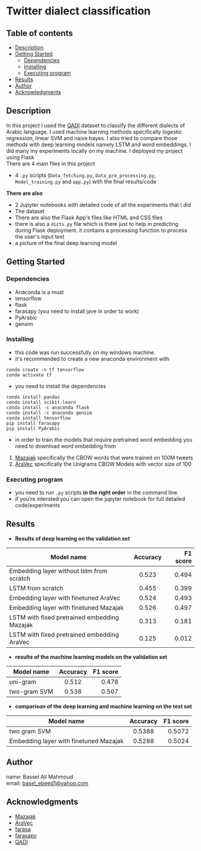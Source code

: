 # Twitter dialect classification

## Table of contents
- [Description](#Description)
- [Getting Started](#Getting)
  * [Dependencies](#Dependencies)
  * [Installing](#Installing)
  * [Executing program](#Executing)
- [Results](#Results)
- [Author](#Author)
- [Acknowledgments](#Acknowledgments)


## Description<a name="Description"/>

In this project I used the [QADI](https://arxiv.org/pdf/2005.06557.pdf) dataset to classify the different dialects of Arabic language. I used machine learning methods specifically logestic regression, linear SVM and naive bayes. I also tried to compare those methods with deep learning models namely LSTM and word embeddings. I did many my experiments locally on my machine. I deployed my project using Flask  
There are 4 main files in this project
* 4 `.py` scripts (`Data_fetching.py`, `Data_pre_processing.py`, `Model_training.py` and `app.py`) with the final results/code     

**There are also**    
* 2 Jupyter notebooks with detailed code of all the experiments that I did
* The dataset    
* There are also the Flask App's files like HTML and CSS files
* there is also a `dicts.py` file which is there just to help in predicting during Flask deployment. it contains a processing function to process the user's input text
* a picture of the final deep learning model
## Getting Started<a name="Getting"/>
### Dependencies<a name="Dependencies"/>
* Anaconda is a must
* tensorflow
* flask
* farasapy (you need to install jave in order to work)
* PyArabic
* gensim

### Installing<a name="Installing"/>

* this code was run successfully on my windows machine.
* it's recommended to create a new anaconda environment with
```
conda create -n tf tensorflow
conda activate tf
```
* you need to install the dependencies
```
conda install pandas
conda install scikit-learn 
conda install -c anaconda flask
conda install -c anaconda gensim
conda install tensorflow
pip install farasapy
pip install PyArabic
```
* in order to train the models that require pretrained word embedding you need to download word embedding from 
1. [Mazajak](http://mazajak.inf.ed.ac.uk:8000/) specifically the CBOW words that were trained on 100M tweets
2. [AraVec](https://github.com/bakrianoo/aravec) specifically the Unigrams CBOW Models with vector size of 100

### Executing program<a name="Executing"/>

* you need to run `.py` scripts **in the right order** in the command line. 
* if you're intersted you can open the jupyter notebook for full detailed code/experiments 

## Results<a name="Results"/>
* **Results of deep learning on the validation set**

| Model name        | Accuracy           | F1 score  |
| ------------- |:-------------:| -----:|
| Embedding layer without lstm from scratch      | 0.523 | 0.494 |
| LSTM from scratch      | 0.455      | 0.399   | 
| Embedding layer with finetuned AraVec | 0.524      |    0.493 |
| Embedding layer with finetuned Mazajak | 0.526      |    0.497 |
| LSTM with fixed pretrained embedding Mazajak | 0.313      |    0.181 |
| LSTM with fixed pretrained embedding AraVec | 0.125      |    0.012 |
* **results of the machine learning models on the validation set**

| Model name        | Accuracy           | F1 score  |
| ------------- |:-------------:| -----:|
| uni-gram      | 0.512 | 0.478 |
| two-gram SVM      | 0.538      |   0.507 |
* **comparison of the deep learning and machine learning on the test set**

| Model name        | Accuracy           | F1 score  |
| ------------- |:-------------:| -----:|
| two gram SVM      | 0.5388 | 0.5072 |
| Embedding layer with finetuned Mazajak      | 0.5288      |   0.5024 |

## Author<a name="Author"/>
name: Bassel Ali Mahmoud   
email: basel_ebeed1@yahoo.com

## Acknowledgments<a name="Acknowledgments"/>
* [Mazajak](http://mazajak.inf.ed.ac.uk:8000/)
* [AraVec](https://github.com/bakrianoo/aravec)
* [farasa](https://farasa.qcri.org/)
* [farasapy](https://github.com/MagedSaeed/farasapy)
* [QADI](https://arxiv.org/pdf/2005.06557.pdf)
